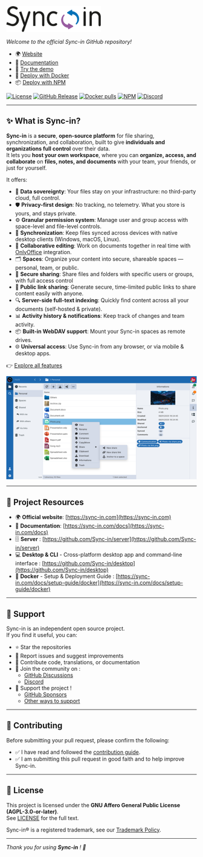 <a href="https://sync-in.com" target="_blank" rel="noopener">
<picture>
  <source srcset="https://raw.githubusercontent.com/Sync-in/assets/main/logo-dark.svg" media="(prefers-color-scheme: dark)" />
  <img src="https://raw.githubusercontent.com/Sync-in/assets/main/logo.svg" alt="Sync-in" width="250" height="auto" />
</picture>
</a>

_Welcome to the official Sync-in GitHub repository!_

- 🌍 [Website](https://sync-in.com)
- 📄 [Documentation](https://sync-in.com/docs)
- 🧪 [Try the demo](https://sync-in.com/docs/demo)
- 🐳 [Deploy with Docker](https://sync-in.com/docs/setup-guide/docker)
- 📦 [Deploy with NPM](https://sync-in.com/docs/setup-guide/npm)

<a href="#-license"><img src="https://img.shields.io/badge/Licence-AGPL%20v3.0-green.svg" alt="License"/></a>
<a href="https://github.com/Sync-in/server/releases" target="_blank"><img src="https://img.shields.io/github/v/release/Sync-in/server?sort=semver&display_name=tag&style=flat&logo=github&label=Release" alt="GitHub Release"/></a>
<a href="https://hub.docker.com/r/syncin/server" target="_blank"><img src="https://img.shields.io/docker/pulls/syncin/server?logo=docker&label=Docker%20Hub%20Pulls" alt="Docker pulls"/></a>
<a href="https://www.npmjs.com/package/@sync-in/server" target="_blank"><img src="https://img.shields.io/npm/d18m/@sync-in/server.svg?logo=npm&label=NPM%20Downloads&color=cb3837" alt="NPM"/></a>
<a href="https://discord.gg/qhJyzwaymT" target="_blank"><img src="https://img.shields.io/discord/1391081837849346088?logo=discord&label=Discord" alt="Discord"/></a>

---

## ✨ What is Sync-in?

**Sync-in** is a **secure**, **open-source platform** for file sharing, synchronization, and collaboration, built to
give **individuals and organizations full control** over their data.  
It lets you **host your own workspace**, where you can **organize, access, and collaborate** on **files, notes, and
documents** with your team, your friends, or just for yourself.

It offers:

- 🔐 **Data sovereignty**: Your files stay on your infrastructure: no third-party cloud, full control.
- 🛡️ **Privacy-first design**: No tracking, no telemetry. What you store is yours, and stays private.
- ⚙️ **Granular permission system**: Manage user and group access with space-level and file-level controls.
- 🔄 **Synchronization**: Keep files synced across devices with native desktop clients (Windows, macOS, Linux).
- 📄 **Collaborative editing**: Work on documents together in real time with [OnlyOffice](https://www.onlyoffice.com) integration.
- 🗂️ **Spaces**: Organize your content into secure, shareable spaces — personal, team, or public.
- 👥 **Secure sharing**: Share files and folders with specific users or groups, with full access control
- 🔗 **Public link sharing**: Generate secure, time-limited public links to share content easily with anyone.
- 🔍 **Server-side full-text indexing**: Quickly find content across all your documents (self-hosted & private).
- 📊 **Activity history & notifications**: Keep track of changes and team activity.
- 📦 **Built-in WebDAV support**: Mount your Sync-in spaces as remote drives.
- 🌐 **Universal access**: Use Sync-in from any browser, or via mobile & desktop apps.

👉 [Explore all features](https://sync-in.com)

<picture>
  <source srcset="https://raw.githubusercontent.com/Sync-in/assets/main/server-dark.png" media="(prefers-color-scheme: dark)" />
  <img src="https://raw.githubusercontent.com/Sync-in/assets/main/server.png" alt="Sync-in" style="max-height: 500px"/>
</picture>

---

## 🧩 Project Resources

- 🌍 **Official website**: [https://sync-in.com](https://sync-in.com)
- 📖 **Documentation**: [https://sync-in.com/docs](https://sync-in.com/docs)
- 🗄️ **Server** : [https://github.com/Sync-in/server](https://github.com/Sync-in/server)
- 💻 **Desktop & CLI** - Cross-platform desktop app and command-line interface : [https://github.com/Sync-in/desktop](https://github.com/Sync-in/desktop)
- 🐳 **Docker** - Setup & Deployment Guide : [https://sync-in.com/docs/setup-guide/docker](https://sync-in.com/docs/setup-guide/docker)

---

## 💛 Support

Sync-in is an independent open source project.  
If you find it useful, you can:

- ⭐ Star the repositories
- 🐛 Report issues and suggest improvements
- 🤝 Contribute code, translations, or documentation
- 💬 Join the community on :
  - [GitHub Discussions](https://github.com/Sync-in/server/discussions)
  - [Discord](https://discord.gg/qhJyzwaymT)
- 💖 Support the project !
  - [GitHub Sponsors](https://github.com/sponsors/Sync-in)
  - [Other ways to support](https://sync-in.com/support)

---

## 🤝 Contributing
Before submitting your pull request, please confirm the following:

- ✅ I have read and followed the [contribution guide](../readme/CONTRIBUTING.md).
- ✅ I am submitting this pull request in good faith and to help improve Sync-in.

---

## 📜 License

This project is licensed under the **GNU Affero General Public License (AGPL-3.0-or-later)**.  
See [LICENSE](../LICENSE) for the full text.

Sync-in® is a registered trademark, see our [Trademark Policy](https://sync-in.com/trademark).

---

_Thank you for using **Sync-in** ! 🚀_